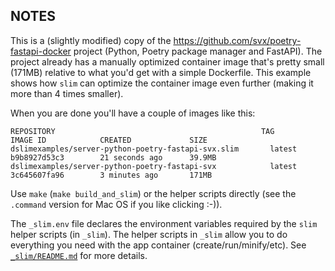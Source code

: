 ## NOTES

This is a (slightly modified) copy of the https://github.com/svx/poetry-fastapi-docker project (Python, Poetry package manager and FastAPI). The project already has a manually optimized container image that's pretty small (171MB) relative to what you'd get with a simple Dockerfile. This example shows how `slim` can optimize the container image even further (making it more than 4 times smaller).

When you are done you'll have a couple of images like this:

```
REPOSITORY                                              TAG                 IMAGE ID            CREATED             SIZE
dslimexamples/server-python-poetry-fastapi-svx.slim       latest              b9b8927d53c3        21 seconds ago      39.9MB
dslimexamples/server-python-poetry-fastapi-svx            latest              3c645607fa96        3 minutes ago       171MB
```

Use `make` (`make build_and_slim`) or the helper scripts directly (see the `.command` version for Mac OS if you like clicking :-)).

The `_slim.env` file declares the environment variables required by the `slim` helper scripts (in `_slim`). The helper scripts in `_slim` allow you to do everything you need with the app container (create/run/minify/etc). See [`_slim/README.md`](_slim/README.md) for more details.
